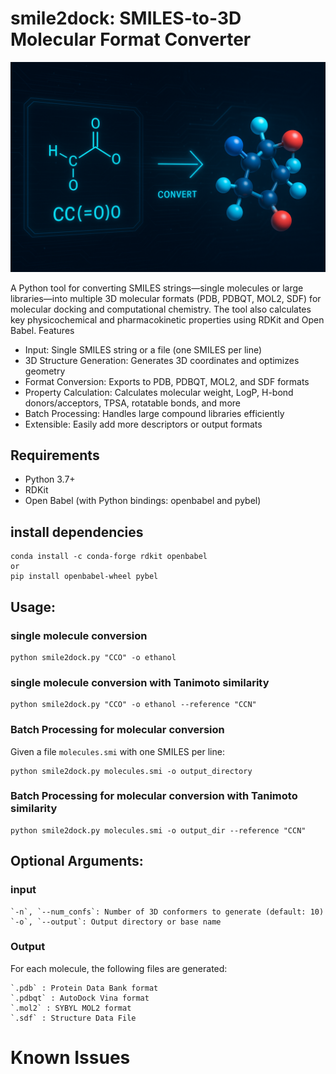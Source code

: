 # smile2dock: SMILES-to-3D Molecular Format Converter
 ![image](smile2dock.png)
 
A Python tool for converting SMILES strings—single molecules or large libraries—into multiple 3D molecular formats (PDB, PDBQT, MOL2, SDF) for molecular docking and computational chemistry. The tool also calculates key physicochemical and pharmacokinetic properties using RDKit and Open Babel.
Features
- Input: Single SMILES string or a file (one SMILES per line)
- 3D Structure Generation: Generates 3D coordinates and optimizes geometry
- Format Conversion: Exports to PDB, PDBQT, MOL2, and SDF formats
- Property Calculation: Calculates molecular weight, LogP, H-bond donors/acceptors, TPSA, rotatable bonds, and more
- Batch Processing: Handles large compound libraries efficiently
- Extensible: Easily add more descriptors or output formats

## Requirements
- Python 3.7+
- RDKit
- Open Babel (with Python bindings: openbabel and pybel)

## install dependencies
 ```
conda install -c conda-forge rdkit openbabel
or 
pip install openbabel-wheel pybel
```
## Usage:

### single molecule conversion

```
python smile2dock.py "CCO" -o ethanol
```
### single molecule conversion with Tanimoto similarity
```
python smile2dock.py "CCO" -o ethanol --reference "CCN"
```

### Batch Processing for molecular conversion
Given a file `molecules.smi` with one SMILES per line:
```
python smile2dock.py molecules.smi -o output_directory
```

### Batch Processing for molecular conversion with Tanimoto similarity
```
python smile2dock.py molecules.smi -o output_dir --reference "CCN"
```

## Optional Arguments:

### input
```
`-n`, `--num_confs`: Number of 3D conformers to generate (default: 10)
`-o`, `--output`: Output directory or base name
```

### Output
For each molecule, the following files are generated:
```
`.pdb` : Protein Data Bank format
`.pdbqt` : AutoDock Vina format
`.mol2` : SYBYL MOL2 format
`.sdf` : Structure Data File
```

# Known Issues

